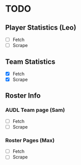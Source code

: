# TODO

## Player Statistics (Leo)

- [ ] Fetch
- [ ] Scrape

## Team Statistics

- [X] Fetch
- [X] Scrape

## Roster Info

### AUDL Team page (Sam)

- [ ] Fetch
- [ ] Scrape

### Roster Pages (Max)

- [ ] Fetch
- [ ] Scrape
